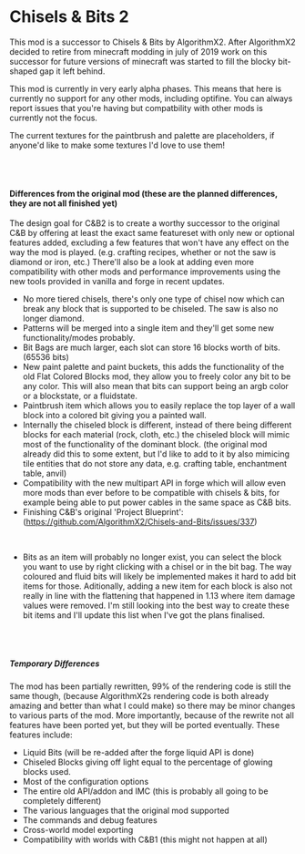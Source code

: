 # Chisels & Bits 2

This mod is a successor to Chisels & Bits by AlgorithmX2. After AlgorithmX2 decided to retire from minecraft modding in july of 2019 work on this successor for future versions of minecraft was started to fill the blocky bit-shaped gap it left behind.

This mod is currently in very early alpha phases. This means that here is currently no support for any other mods, including optifine. You can always report issues that you're having but compatbility with other mods is currently not the focus.

The current textures for the paintbrush and palette are placeholders, if anyone'd like to make some textures I'd love to use them!

<br/>
<br/>

#### Differences from the original mod (these are the planned differences, they are not all finished yet)
The design goal for C&B2 is to create a worthy successor to the original C&B by offering at least the exact same featureset with only new or optional features added, excluding a few features that won't have any effect on the way the mod is played. (e.g. crafting recipes, whether or not the saw is diamond or iron, etc.) There'll also be a look at adding even more compatibility with other mods and performance improvements using the new tools provided in vanilla and forge in recent updates.

* No more tiered chisels, there's only one type of chisel now which can break any block that is supported to be chiseled. The saw is also no longer diamond.
* Patterns will be merged into a single item and they'll get some new functionality/modes probably.
* Bit Bags are much larger, each slot can store 16 blocks worth of bits. (65536 bits)
* New paint palette and paint buckets, this adds the functionality of the old Flat Colored Blocks mod, they allow you to freely color any bit to be any color. This will also mean that bits can support being an argb color or a blockstate, or a fluidstate.
* Paintbrush item which allows you to easily replace the top layer of a wall block into a colored bit giving you a painted wall.
* Internally the chiseled block is different, instead of there being different blocks for each material (rock, cloth, etc.) the chiseled block will mimic most of the functionality of the dominant block. (the original mod already did this to some extent, but I'd like to add to it by also mimicing tile entities that do not store any data, e.g. crafting table, enchantment table, anvil)
* Compatibility with the new multipart API in forge which will allow even more mods than ever before to be compatible with chisels & bits, for example being able to put power cables in the same space as C&B bits.
* Finishing C&B's original 'Project Blueprint': (https://github.com/AlgorithmX2/Chisels-and-Bits/issues/337)

<br/>

* Bits as an item will probably no longer exist, you can select the block you want to use by right clicking with a chisel or in the bit bag. The way coloured and fluid bits will likely be implemented makes it hard to add bit items for those. Aditionally, adding a new item for each block is also not really in line with the flattening that happened in 1.13 where item damage values were removed. I'm still looking into the best way to create these bit items and I'll update this list when I've got the plans finalised.

<br/>
<br/>

##### Temporary Differences
The mod has been partially rewritten, 99% of the rendering code is still the same though, (because AlgorithmX2s rendering code is both already amazing and better than what I could make) so there may be minor changes to various parts of the mod. More importantly, because of the rewrite not all features have been ported yet, but they will be ported eventually. These features include:
* Liquid Bits (will be re-added after the forge liquid API is done)
* Chiseled Blocks giving off light equal to the percentage of glowing blocks used.
* Most of the configuration options
* The entire old API/addon and IMC (this is probably all going to be completely different)
* The various languages that the original mod supported
* The commands and debug features
* Cross-world model exporting
* Compatibility with worlds with C&B1 (this might not happen at all)